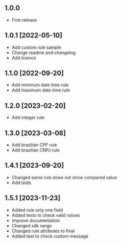 ## 1.0.0
* First release

## 1.0.1 [2022-05-10]
* Add custom rule sample
* Change readme and changelog
* Add licence

## 1.1.0 [2022-09-20]
* Add minimum date time rule
* Add maximum date time rule

## 1.2.0 [2023-02-20]
* Add integer rule

## 1.3.0 [2023-03-08]
* Add brazilian CPF rule
* Add brazilian CNPJ rule

## 1.4.1 [2023-09-20]
* Changed same rule dows not show compared value
* Add tests

## 1.5.1 [2023-11-23]
* Added rule only one field
* Added tests to check valid values
* Improve documentation
* Changed sdk range
* Changed rule attributes to final
* Added test to check custom message